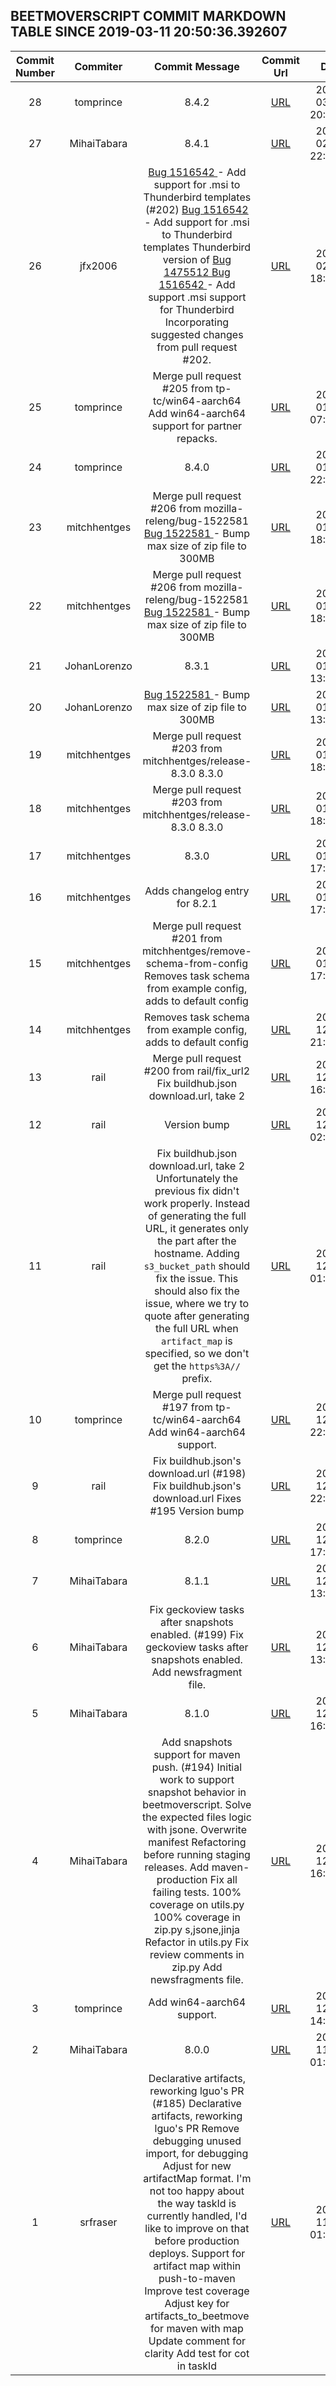 ## BEETMOVERSCRIPT COMMIT MARKDOWN TABLE SINCE 2019-03-11 20:50:36.392607

| Commit Number | Commiter | Commit Message | Commit Url | Date | 
|:---:|:----:|:----------------------------------:|:------:|:----:| 
|28|tomprince|8.4.2|[URL](https://github.com/mozilla-releng/beetmoverscript/commit/53718065794084f41d339e1cefc3d90c3e7b3f9a)|2019-03-11 20:36:02
|27|MihaiTabara|8.4.1|[URL](https://github.com/mozilla-releng/beetmoverscript/commit/b26a8dcb800dcf85c7a6c6583ba88307822f1c7e)|2019-02-04 22:07:07
|26|jfx2006|[Bug 1516542 ](https://bugzilla.mozilla.org/show_bug.cgi?id=1516542) - Add support for .msi to Thunderbird templates (#202) [Bug 1516542 ](https://bugzilla.mozilla.org/show_bug.cgi?id=1516542) - Add support for .msi to Thunderbird templates Thunderbird version of [Bug 1475512 ](https://bugzilla.mozilla.org/show_bug.cgi?id=1475512) [Bug 1516542 ](https://bugzilla.mozilla.org/show_bug.cgi?id=1516542) - Add support .msi support for Thunderbird Incorporating suggested changes from pull request #202.|[URL](https://github.com/mozilla-releng/beetmoverscript/commit/a10494cbde3cc5509a83d15ec4ff0811d5958c4f)|2019-02-04 18:04:01
|25|tomprince|Merge pull request #205 from tp-tc/win64-aarch64 Add win64-aarch64 support for partner repacks.|[URL](https://github.com/mozilla-releng/beetmoverscript/commit/c1e20a9a233f2095f967875f741ced491bef0528)|2019-01-28 07:00:43
|24|tomprince|8.4.0|[URL](https://github.com/mozilla-releng/beetmoverscript/commit/730ebae416b6614ff07d275957d0ddcebc72bf1f)|2019-01-25 22:13:56
|23|mitchhentges|Merge pull request #206 from mozilla-releng/bug-1522581 [Bug 1522581 ](https://bugzilla.mozilla.org/show_bug.cgi?id=1522581) - Bump max size of zip file to 300MB|[URL](https://github.com/mozilla-releng/beetmoverscript/commit/f55ca9aef7ab6a4e1e5d5c246beff1085d201fe0)|2019-01-25 18:29:36
|22|mitchhentges|Merge pull request #206 from mozilla-releng/bug-1522581 [Bug 1522581 ](https://bugzilla.mozilla.org/show_bug.cgi?id=1522581) - Bump max size of zip file to 300MB|[URL](https://github.com/mozilla-releng/beetmoverscript/commit/f55ca9aef7ab6a4e1e5d5c246beff1085d201fe0)|2019-01-25 18:29:36
|21|JohanLorenzo|8.3.1|[URL](https://github.com/mozilla-releng/beetmoverscript/commit/b74438929aaa119dd6ca3def99cadfb39d6a4559)|2019-01-25 13:25:55
|20|JohanLorenzo|[Bug 1522581 ](https://bugzilla.mozilla.org/show_bug.cgi?id=1522581) - Bump max size of zip file to 300MB|[URL](https://github.com/mozilla-releng/beetmoverscript/commit/002b073054a74e3f7dd2fcf0faf282e50ab4a942)|2019-01-25 13:11:21
|19|mitchhentges|Merge pull request #203 from mitchhentges/release-8.3.0 8.3.0|[URL](https://github.com/mozilla-releng/beetmoverscript/commit/7ee86337210f78bea022243da1c84253c65a1e94)|2019-01-03 18:30:51
|18|mitchhentges|Merge pull request #203 from mitchhentges/release-8.3.0 8.3.0|[URL](https://github.com/mozilla-releng/beetmoverscript/commit/7ee86337210f78bea022243da1c84253c65a1e94)|2019-01-03 18:30:51
|17|mitchhentges|8.3.0|[URL](https://github.com/mozilla-releng/beetmoverscript/commit/11be66989b2fe50e9fe2c7e7337c5abdf05a0ff1)|2019-01-03 17:06:41
|16|mitchhentges|Adds changelog entry for 8.2.1|[URL](https://github.com/mozilla-releng/beetmoverscript/commit/9424a33ecc5a6abbe4f9d1cca84e0bac3c686415)|2019-01-03 17:06:18
|15|mitchhentges|Merge pull request #201 from mitchhentges/remove-schema-from-config Removes task schema from example config, adds to default config|[URL](https://github.com/mozilla-releng/beetmoverscript/commit/21a801a934b714316ea475b3cc312048ba9cdc2b)|2019-01-02 17:11:16
|14|mitchhentges|Removes task schema from example config, adds to default config|[URL](https://github.com/mozilla-releng/beetmoverscript/commit/a721342ccd6b3eda02f836f5d7da91a930925a30)|2018-12-24 21:45:34
|13|rail|Merge pull request #200 from rail/fix_url2 Fix buildhub.json download.url, take 2|[URL](https://github.com/mozilla-releng/beetmoverscript/commit/fcd64e07eb80d0a4622d4d25e5e82a44f1c9a1ca)|2018-12-19 16:03:52
|12|rail|Version bump|[URL](https://github.com/mozilla-releng/beetmoverscript/commit/fd9b3a3e5c284564cc4fcf47fcf8e9d53dfc6bcd)|2018-12-19 02:14:22
|11|rail|Fix buildhub.json download.url, take 2 Unfortunately the previous fix didn't work properly. Instead of generating the full URL, it generates only the part after the hostname. Adding `s3_bucket_path` should fix the issue. This should also fix the issue, where we try to quote after generating the full URL when `artifact_map` is specified, so we don't get the `https%3A//` prefix.|[URL](https://github.com/mozilla-releng/beetmoverscript/commit/2e8af40bbf3853e6962543e2fd6c556b8a085119)|2018-12-19 01:38:19
|10|tomprince|Merge pull request #197 from tp-tc/win64-aarch64 Add win64-aarch64 support.|[URL](https://github.com/mozilla-releng/beetmoverscript/commit/7f9dd1018de4a98f410838fad927fb387bb3d3b4)|2018-12-18 22:44:55
|9|rail|Fix buildhub.json's download.url (#198) Fix buildhub.json's download.url Fixes #195 Version bump|[URL](https://github.com/mozilla-releng/beetmoverscript/commit/5b155c33b7032ccbced4f1df31ae63632d88cce5)|2018-12-18 22:09:21
|8|tomprince|8.2.0|[URL](https://github.com/mozilla-releng/beetmoverscript/commit/307b14c0a0e81046768c55805fd1f8637b77aacc)|2018-12-18 17:53:38
|7|MihaiTabara|8.1.1|[URL](https://github.com/mozilla-releng/beetmoverscript/commit/9a347b4b38437364fb545d6c9d1c80ebd1a1b9b9)|2018-12-18 13:45:36
|6|MihaiTabara|Fix geckoview tasks after snapshots enabled. (#199) Fix geckoview tasks after snapshots enabled. Add newsfragment file.|[URL](https://github.com/mozilla-releng/beetmoverscript/commit/22ce904fdd5bdd1f697d3d2e5169272f4f1fb5bd)|2018-12-18 13:45:01
|5|MihaiTabara|8.1.0|[URL](https://github.com/mozilla-releng/beetmoverscript/commit/be92c31cbb186d934ed227081277b87fdc69e2a6)|2018-12-17 16:04:55
|4|MihaiTabara|Add snapshots support for maven push. (#194) Initial work to support snapshot behavior in beetmoverscript. Solve the expected files logic with jsone. Overwrite manifest Refactoring before running staging releases. Add maven-production Fix all failing tests. 100% coverage on utils.py 100% coverage in zip.py s,jsone,jinja Refactor in utils.py Fix review comments in zip.py Add newsfragments file.|[URL](https://github.com/mozilla-releng/beetmoverscript/commit/1f1401540d559d998983651400056f3c2392560d)|2018-12-17 16:01:21
|3|tomprince|Add win64-aarch64 support.|[URL](https://github.com/mozilla-releng/beetmoverscript/commit/71f5e20f8dc20845e182f4a15764d2673a5b1f08)|2018-12-07 14:48:57
|2|MihaiTabara|8.0.0|[URL](https://github.com/mozilla-releng/beetmoverscript/commit/883524121b34c630533fbec8db73c08797dcc7be)|2018-11-28 01:08:55
|1|srfraser|Declarative artifacts, reworking lguo's PR (#185) Declarative artifacts, reworking lguo's PR Remove debugging unused import, for debugging Adjust for new artifactMap format. I'm not too happy about the way taskId is currently handled, I'd like to improve on that before production deploys. Support for artifact map within push-to-maven Improve test coverage Adjust key for artifacts_to_beetmove for maven with map Update comment for clarity Add test for cot in taskId|[URL](https://github.com/mozilla-releng/beetmoverscript/commit/240e7a6cf19f7e56c003e51a09e11f29c6696580)|2018-11-28 01:04:36


